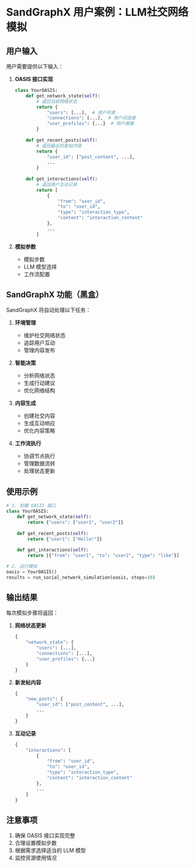 # SandGraphX 用户案例：LLM社交网络模拟

## 用户输入

用户需要提供以下输入：

1. **OASIS 接口实现**
   ```python
   class YourOASIS:
       def get_network_state(self):
           # 返回当前网络状态
           return {
               "users": [...],  # 用户列表
               "connections": [...],  # 用户间连接
               "user_profiles": {...}  # 用户画像
           }
       
       def get_recent_posts(self):
           # 返回最近的发帖内容
           return {
               "user_id": ["post_content", ...],
               ...
           }
       
       def get_interactions(self):
           # 返回用户互动记录
           return [
               {
                   "from": "user_id",
                   "to": "user_id",
                   "type": "interaction_type",
                   "content": "interaction_content"
               },
               ...
           ]
   ```

2. **模拟参数**
   - 模拟步数
   - LLM 模型选择
   - 工作流配置

## SandGraphX 功能（黑盒）

SandGraphX 将自动处理以下任务：

1. **环境管理**
   - 维护社交网络状态
   - 追踪用户互动
   - 管理内容发布

2. **智能决策**
   - 分析网络状态
   - 生成行动建议
   - 优化网络结构

3. **内容生成**
   - 创建社交内容
   - 生成互动响应
   - 优化内容策略

4. **工作流执行**
   - 协调节点执行
   - 管理数据流转
   - 处理状态更新

## 使用示例

```python
# 1. 创建 OASIS 接口
class YourOASIS:
    def get_network_state(self):
        return {"users": ["user1", "user2"]}
    
    def get_recent_posts(self):
        return {"user1": ["Hello!"]}
    
    def get_interactions(self):
        return [{"from": "user1", "to": "user2", "type": "like"}]

# 2. 运行模拟
oasis = YourOASIS()
results = run_social_network_simulation(oasis, steps=10)
```

## 输出结果

每次模拟步骤将返回：

1. **网络状态更新**
   ```python
   {
       "network_state": {
           "users": [...],
           "connections": [...],
           "user_profiles": {...}
       }
   }
   ```

2. **新发帖内容**
   ```python
   {
       "new_posts": {
           "user_id": ["post_content", ...],
           ...
       }
   }
   ```

3. **互动记录**
   ```python
   {
       "interactions": [
           {
               "from": "user_id",
               "to": "user_id",
               "type": "interaction_type",
               "content": "interaction_content"
           },
           ...
       ]
   }
   ```


## 注意事项

1. 确保 OASIS 接口实现完整
2. 合理设置模拟步数
3. 根据需求选择适当的 LLM 模型
4. 监控资源使用情况 
